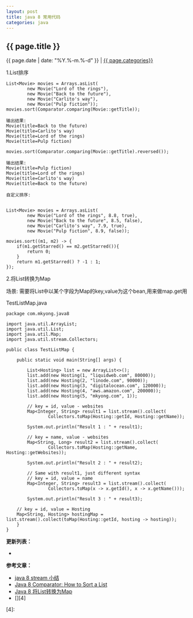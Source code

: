 ```yaml
---
layout: post
title: java 8 常用代码
categories: java
---
```


## {{ page.title }}

{{ page.date | date: "%Y.%-m.%-d" }} | <a href="/archive#{{ page.categories }}">{{ page.categories}}</a>

1.List排序

```
List<Movie> movies = Arrays.asList(
        new Movie("Lord of the rings"),
        new Movie("Back to the future"),
        new Movie("Carlito's way"),
        new Movie("Pulp fiction"));
movies.sort(Comparator.comparing(Movie::getTitle));

输出结果:
Movie(title=Back to the future)
Movie(title=Carlito's way)
Movie(title=Lord of the rings)
Movie(title=Pulp fiction)

movies.sort(Comparator.comparing(Movie::getTitle).reversed());

输出结果:
Movie(title=Pulp fiction)
Movie(title=Lord of the rings)
Movie(title=Carlito's way)
Movie(title=Back to the future)

自定义排序:


List<Movie> movies = Arrays.asList(
        new Movie("Lord of the rings", 8.8, true),
        new Movie("Back to the future", 8.5, false),
        new Movie("Carlito's way", 7.9, true),
        new Movie("Pulp fiction", 8.9, false));

movies.sort((m1, m2) -> {
    if(m1.getStarred() == m2.getStarred()){
        return 0;
    }
    return m1.getStarred() ? -1 : 1;
});
```

2.将List转换为Map

场景: 需要将List<Bean>中以某个字段为Map的key,value为这个bean,用来做map.get用

TestListMap.java

```
package com.mkyong.java8

import java.util.ArrayList;
import java.util.List;
import java.util.Map;
import java.util.stream.Collectors;

public class TestListMap {

    public static void main(String[] args) {

        List<Hosting> list = new ArrayList<>();
        list.add(new Hosting(1, "liquidweb.com", 80000));
        list.add(new Hosting(2, "linode.com", 90000));
        list.add(new Hosting(3, "digitalocean.com", 120000));
        list.add(new Hosting(4, "aws.amazon.com", 200000));
        list.add(new Hosting(5, "mkyong.com", 1));

        // key = id, value - websites
        Map<Integer, String> result1 = list.stream().collect(
                Collectors.toMap(Hosting::getId, Hosting::getName));

        System.out.println("Result 1 : " + result1);

        // key = name, value - websites
        Map<String, Long> result2 = list.stream().collect(
                Collectors.toMap(Hosting::getName, Hosting::getWebsites));

        System.out.println("Result 2 : " + result2);

        // Same with result1, just different syntax
        // key = id, value = name
        Map<Integer, String> result3 = list.stream().collect(
                Collectors.toMap(x -> x.getId(), x -> x.getName()));

        System.out.println("Result 3 : " + result3);

	// key = id, value = Hosting
	Map<String, Hosting> hostingMap = list.stream().collect(toMap(Hosting::getId, hosting -> hosting));
    }
}
```

**更新列表：**

*



**参考文章：**

* [java 8 stream 小结][1]
* [Java 8 Comparator: How to Sort a List][2]
* [Java 8 将List转换为Map][3]
* [][4]


[1]: https://my.oschina.net/u/563488/blog/1614197
[2]: https://dzone.com/articles/java-8-comparator-how-to-sort-a-list
[3]: https://blog.csdn.net/Hatsune_Miku_/article/details/73435580
[4]: 